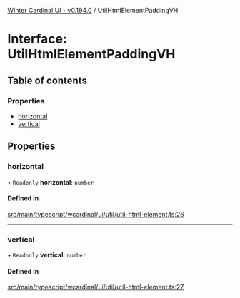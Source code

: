 [Winter Cardinal UI - v0.194.0](../index.md) / UtilHtmlElementPaddingVH

# Interface: UtilHtmlElementPaddingVH

## Table of contents

### Properties

- [horizontal](UtilHtmlElementPaddingVH.md#horizontal)
- [vertical](UtilHtmlElementPaddingVH.md#vertical)

## Properties

### horizontal

• `Readonly` **horizontal**: `number`

#### Defined in

[src/main/typescript/wcardinal/ui/util/util-html-element.ts:26](https://github.com/winter-cardinal/winter-cardinal-ui/blob/v0.194.0/src/main/typescript/wcardinal/ui/util/util-html-element.ts#L26)

___

### vertical

• `Readonly` **vertical**: `number`

#### Defined in

[src/main/typescript/wcardinal/ui/util/util-html-element.ts:27](https://github.com/winter-cardinal/winter-cardinal-ui/blob/v0.194.0/src/main/typescript/wcardinal/ui/util/util-html-element.ts#L27)
